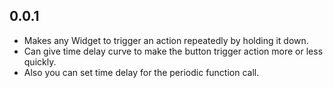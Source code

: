 ## 0.0.1

- Makes any Widget to trigger an action repeatedly by holding it down.
- Can give time delay curve to make the button trigger action more or less quickly.
- Also you can set time delay for the periodic function call.
